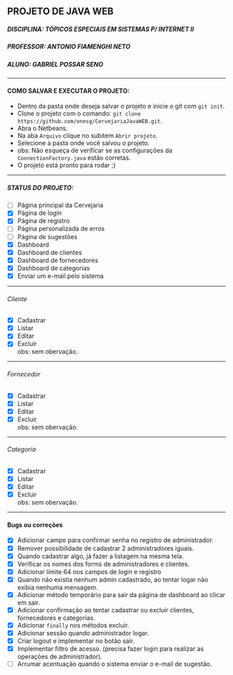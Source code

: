 ## PROJETO DE JAVA WEB ##
##### DISCIPLINA: TÓPICOS ESPECIAIS EM SISTEMAS P/ INTERNET II #####
##### PROFESSOR: ANTONIO FIAMENGHI NETO #####
##### ALUNO: GABRIEL POSSAR SENO #####
---
#### COMO SALVAR E EXECUTAR O PROJETO: ####
 - Dentro da pasta onde deseja salvar o projeto e inicie o git com `git init`.
 - Clone o projeto com o comando: `git clone https://github.com/onesg/CervejariaJavaWEB.git`.
 - Abra o Netbeans.
 - Na aba `Arquivo` clique no subitem `Abrir projeto`.
 - Selecione a pasta onde você salvou o projeto.
 - obs: Não esqueça de verificar se as configurações da `ConnectionFactory.java` estão corretas.
 - O projeto está pronto para rodar ;)
---
##### STATUS DO PROJETO: #####
 - [ ] Página principal da Cervejaria
 - [x] Página de login
 - [x] Página de registro
 - [ ] Página personalizada de erros
 - [ ] Página de sugestões
 - [x] Dashboard
 - [x] Dashboard de clientes
 - [x] Dashboard de fornecedores
 - [x] Dashboard de categorias
 - [x] Enviar um e-mail pelo sistema
---
###### Cliente ######
 - [x] Cadastrar 
 - [x] Listar
 - [x] Editar
 - [x] Excluir
<br>obs: sem obervação.
---
###### Fornecedor ######
 - [x] Cadastrar
 - [x] Listar
 - [x] Editar
 - [x] Excluir
<br>obs: sem obervação.
---
###### Categoria ######
 - [x] Cadastrar
 - [x] Listar
 - [x] Editar
 - [x] Excluir
<br>obs: sem obervação.
---
#### Bugs ou correções ####
 - [x] Adicionar campo para confirmar senha no registro de administrador.
 - [x] Remover possibilidade de cadastrar 2 administradores iguais.
 - [x] Quando cadastrar algo, já fazer a listagem na mesma tela.
 - [x] Verificar os nomes dos forms de administradores e clientes.
 - [x] Adicionar limite 64 nos campos de login e registro
 - [x] Quando não existia nenhum admin cadastrado, ao tentar logar não exibia nenhuma mensagem.
 - [x] Adicionar método temporário para sair da página de dashboard ao clicar em sair.
 - [x] Adicionar confirmação ao tentar cadastrar ou excluir clientes, fornecedores e categorias.
 - [x] Adicionar `finally` nos métodos excluir.
 - [x] Adicionar sessão quando administrador logar.
 - [x] Criar logout e implementar no botão sair.
 - [x] Implementar filtro de acesso. (precisa fazer login para realizar as operações de administrador).
 - [ ] Arrumar acentuação quando o sistema enviar o e-mail de sugestão.